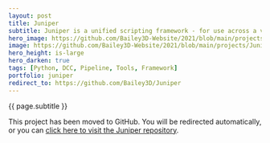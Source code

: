 ```yaml
---
layout: post
title: Juniper
subtitle: Juniper is a unified scripting framework - for use across a variety of applications which include an embedded Python interpreter.
hero_image: https://github.com/Bailey3D-Website/2021/blob/main/projects/Juniper/juniper.png?raw=true
image: https://github.com/Bailey3D-Website/2021/blob/main/projects/Juniper/juniper.png?raw=true
hero_height: is-large
hero_darken: true
tags: [Python, DCC, Pipeline, Tools, Framework]
portfolio: juniper
redirect_to: https://github.com/Bailey3D/Juniper
---
```

{{ page.subtitle }}

This project has been moved to GitHub. You will be redirected automatically, or you can [click here to visit the Juniper repository](https://github.com/Bailey3D/Juniper).

